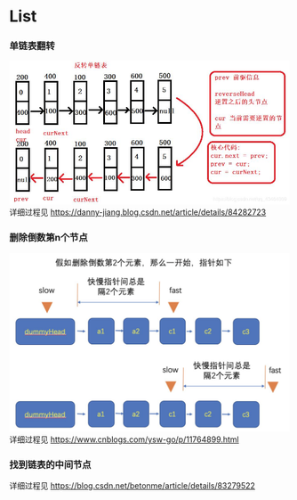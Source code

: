 # List

### 单链表翻转

![list-reverse](./img/list_reverse.jpeg)
详细过程见 https://danny-jiang.blog.csdn.net/article/details/84282723

### 删除倒数第n个节点
![DeleteBottomN](./img/WX20211205-211931@2x.png)
详细过程见 https://www.cnblogs.com/ysw-go/p/11764899.html

### 找到链表的中间节点
详细过程见 https://blog.csdn.net/betonme/article/details/83279522